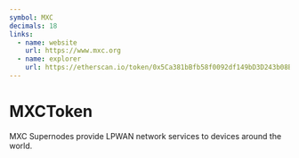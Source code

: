 ```yaml
---
symbol: MXC
decimals: 18
links:
  - name: website
    url: https://www.mxc.org
  - name: explorer
    url: https://etherscan.io/token/0x5Ca381bBfb58f0092df149bD3D243b08B9a8386e
---
```


# MXCToken

MXC Supernodes provide LPWAN network services to devices around the world.
